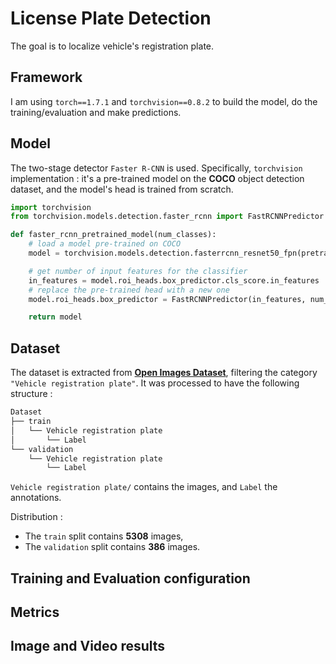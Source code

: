 # License Plate Detection

The goal is to localize vehicle's registration plate. 

## Framework

I am using `torch==1.7.1` and `torchvision==0.8.2` to build the model, do the training/evaluation and make predictions.

## Model

The two-stage detector `Faster R-CNN` is used. Specifically, `torchvision` implementation : it's a pre-trained model on the **COCO** object detection dataset, and the model's head is trained from scratch. 

```python
import torchvision
from torchvision.models.detection.faster_rcnn import FastRCNNPredictor

def faster_rcnn_pretrained_model(num_classes):
    # load a model pre-trained on COCO
    model = torchvision.models.detection.fasterrcnn_resnet50_fpn(pretrained=True)

    # get number of input features for the classifier
    in_features = model.roi_heads.box_predictor.cls_score.in_features
    # replace the pre-trained head with a new one
    model.roi_heads.box_predictor = FastRCNNPredictor(in_features, num_classes)

    return model
```

## Dataset

The dataset is extracted from [**Open Images Dataset**](https://storage.googleapis.com/openimages/web/visualizer/index.html?set=train&type=detection&c=%2Fm%2F01jfm_), filtering the category `"Vehicle registration plate"`. It was processed to have the following structure :

```bash
Dataset
├── train
│   └── Vehicle registration plate
│       └── Label
└── validation
    └── Vehicle registration plate
        └── Label
```

`Vehicle registration plate/` contains the images, and `Label` the annotations. 

Distribution :
- The `train` split contains **5308** images, 
- The `validation` split contains **386** images.

## Training and Evaluation configuration


## Metrics
## Image and Video results